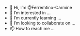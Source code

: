 - 👋 Hi, I’m @Ferremtino-Carmine
- 👀 I’m interested in ...
- 🌱 I’m currently learning ...
- 💞️ I’m looking to collaborate on ...
- 📫 How to reach me ...

<!---
Ferremtino-Carmine/Ferremtino-Carmine is a ✨ special ✨ repository because its `README.md` (this file) appears on your GitHub profile.
You can click the Preview link to take a look at your changes.
--->
